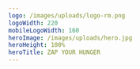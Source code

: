```yaml
---
logo: /images/uploads/logo-rm.png
logoWidth: 220
mobileLogoWidth: 160
heroImage: /images/uploads/hero.jpg
heroHeight: 100%
heroTitle: ZAP YOUR HUNGER
---
```


